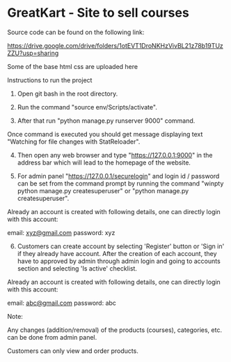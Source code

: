 # GreatKart - Site to sell courses


Source code can be found on the following link:

https://drive.google.com/drive/folders/1otEVT1DroNKHzVivBL21z78b19TUzZZU?usp=sharing



Some of the base html css are uploaded here




Instructions to run the project


1. Open git bash in the root directory.


2. Run the command "source env/Scripts/activate". 


3. After that run "python manage.py runserver 9000" command.

Once command is executed you should get message displaying text "Watching for file changes with StatReloader".


4. Then open any web browser and type "https://127.0.0.1:9000" in the address bar which will lead to the homepage of the website. 


5. For admin panel "https://127.0.0.1/securelogin" and login id / password can be set from the command prompt by running the command "winpty python manage.py createsuperuser" or "python manage.py createsuperuser".

Already an account is created with following details, one can directly login with this account:

email: xyz@gmail.com
password: xyz



6. Customers can create account by selecting 'Register' button or 'Sign in' if they already have account. After the creation of each account, they have to approved by admin through admin login and going to accounts section and selecting 'Is active' checklist.

Already an account is created with following details, one can directly login with this account:

email: abc@gmail.com
password: abc





Note:

Any changes (addition/removal) of the products (courses), categories, etc. can be done from admin panel.

Customers can only view and order products.
